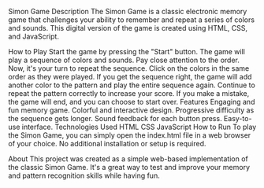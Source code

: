 Simon Game
Description
The Simon Game is a classic electronic memory game that challenges your ability to remember and repeat a series of colors and sounds. This digital version of the game is created using HTML, CSS, and JavaScript.

How to Play
Start the game by pressing the "Start" button.
The game will play a sequence of colors and sounds. Pay close attention to the order.
Now, it's your turn to repeat the sequence. Click on the colors in the same order as they were played.
If you get the sequence right, the game will add another color to the pattern and play the entire sequence again.
Continue to repeat the pattern correctly to increase your score.
If you make a mistake, the game will end, and you can choose to start over.
Features
Engaging and fun memory game.
Colorful and interactive design.
Progressive difficulty as the sequence gets longer.
Sound feedback for each button press.
Easy-to-use interface.
Technologies Used
HTML
CSS
JavaScript
How to Run
To play the Simon Game, you can simply open the index.html file in a web browser of your choice. No additional installation or setup is required.

About
This project was created as a simple web-based implementation of the classic Simon Game. It's a great way to test and improve your memory and pattern recognition skills while having fun.

